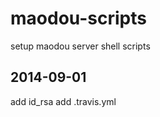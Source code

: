 maodou-scripts
==============

setup maodou server shell scripts

## 2014-09-01 
add id_rsa
add  .travis.yml
